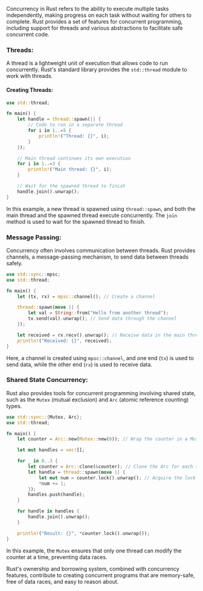Concurrency in Rust refers to the ability to execute multiple tasks independently, making progress on each task without waiting for others to complete. Rust provides a set of features for concurrent programming, including support for threads and various abstractions to facilitate safe concurrent code.

### Threads:

A thread is a lightweight unit of execution that allows code to run concurrently. Rust's standard library provides the `std::thread` module to work with threads.

#### Creating Threads:

```rust
use std::thread;

fn main() {
    let handle = thread::spawn(|| {
        // Code to run in a separate thread
        for i in 1..=5 {
            println!("Thread: {}", i);
        }
    });

    // Main thread continues its own execution
    for i in 1..=3 {
        println!("Main thread: {}", i);
    }

    // Wait for the spawned thread to finish
    handle.join().unwrap();
}
```

In this example, a new thread is spawned using `thread::spawn`, and both the main thread and the spawned thread execute concurrently. The `join` method is used to wait for the spawned thread to finish.

### Message Passing:

Concurrency often involves communication between threads. Rust provides channels, a message-passing mechanism, to send data between threads safely.

```rust
use std::sync::mpsc;
use std::thread;

fn main() {
    let (tx, rx) = mpsc::channel(); // Create a channel

    thread::spawn(move || {
        let val = String::from("Hello from another thread");
        tx.send(val).unwrap(); // Send data through the channel
    });

    let received = rx.recv().unwrap(); // Receive data in the main thread
    println!("Received: {}", received);
}
```

Here, a channel is created using `mpsc::channel`, and one end (`tx`) is used to send data, while the other end (`rx`) is used to receive data.

### Shared State Concurrency:

Rust also provides tools for concurrent programming involving shared state, such as the `Mutex` (mutual exclusion) and `Arc` (atomic reference counting) types.

```rust
use std::sync::{Mutex, Arc};
use std::thread;

fn main() {
    let counter = Arc::new(Mutex::new(0)); // Wrap the counter in a Mutex and an Arc

    let mut handles = vec![];

    for _ in 0..3 {
        let counter = Arc::clone(&counter); // Clone the Arc for each thread
        let handle = thread::spawn(move || {
            let mut num = counter.lock().unwrap(); // Acquire the lock before modifying
            *num += 1;
        });
        handles.push(handle);
    }

    for handle in handles {
        handle.join().unwrap();
    }

    println!("Result: {}", *counter.lock().unwrap());
}
```

In this example, the `Mutex` ensures that only one thread can modify the counter at a time, preventing data races.

Rust's ownership and borrowing system, combined with concurrency features, contribute to creating concurrent programs that are memory-safe, free of data races, and easy to reason about.